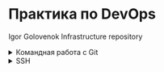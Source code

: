 # Практика по DevOps
Igor Golovenok Infrastructure repository

<details>
  <summary>Командная работа с Git </summary>

## Основные команды Git

- Настроить информацию об авторе: `git config --global user.name "Igor Golovenok"`, `git config --global user.email golovonokia@mail.ru`
- Инициализация репозитория: `git init`
- Проверка состояния: `git status`
- Создание и переход на ветку second: `git checkout -b second`
- Слияние веток: ` git merge`
- Удаление ветки second: `git branch -d second`
- Добавление файлов: `git add`
- Создание коммита: `git commit -m "..."`
- Настройка удаленного репозитория : `git remote add origin git@github.com:golovenok/infrastructure.git`
- Пушим ветку second `git push --set-upstream origin second`

</details>

<details>
  <summary>SSH </summary>

  ## SSH

- Создание ключа: `ssh-keygen -t rsa -f ~/.ssh/appuser_ssh -C appuser -P ""`
- Проверка работы агента: `eval "$(ssh-agent -s)"`
- Добавление ключа в агента: `ssh-add ~/.ssh/appuser_ssh`
- Подключение: `ssh -i ~/.ssh/appuser appuser@34.77.105.249`
- Подключение через bastion: `ssh -J appuser@34.77.105.249 appuser@10.132.0.4`

<details>
  <summary>Alias `(~/.ssh/config)`</summary>

  ```
  Host bastion
      HostName 34.77.105.249
      User appuser
      IdentityFile ~/.ssh/appuser
      

  Host someinternalhost
      HostName 10.132.0.4
      User appuser
      ProxyJump bastion
      IdentityFile ~/.ssh/appuser
  ```

</details>

<details>
  <summary>Google Cloud Platform </summary>

  ## Установка gcloud

- `sudo snap install google-cloud-sdk --classic`
- `gcloud auth application-default login`

</details>

<details>
  <summary>Packer </summary>
  
  ## Создание image с установленной программой Reddit (https://github.com/express42/reddit/tree/monolith)

  - `packer/variables.json`, содержит параметры
  - `packer/reddit-base.json`, создает image reddit-base с установленными Ruby и Mongodb
  - `packer/reddit-full.json`, создает image reddit-full (на основе reddit-base) с готовым приложением Reddit

  - Проверка на ошибки: `packer validate ./reddit-base.json`
  - Создание image: `packer build -var-file variables.json reddit-full.json`
  - `create-reddit-vm.sh` - cоздание instance на основе reddit-full.
  - `create-firewall-puma.sh` - создание firewall rules для puma server
  
  </details>